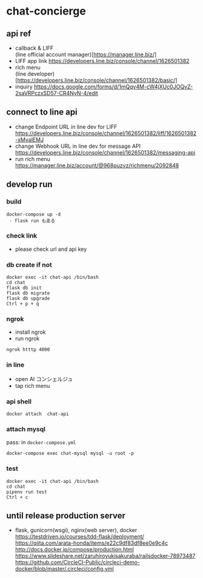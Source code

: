 # chat-concierge

## api ref
 - callback & LIFF  
(line official account manager)[https://manager.line.biz/]  
 - LIFF app link
 https://developers.line.biz/console/channel/1626501382
 - rich menu  
(line developer)[https://developers.line.biz/console/channel/1626501382/basic/]  
 - inquiry
https://docs.google.com/forms/d/1mQqv4M-cW4jXUc0JOQvZ-2saVRPczxSD57-CR4NyN-4/edit

## connect to line api
 - change Endpoint URL in line dev for LIFF  
 https://developers.line.biz/console/channel/1626501382/liff/1626501382-xMvalEMJ  
 - change Webhook URL  in line dev for message API  
 https://developers.line.biz/console/channel/1626501382/messaging-api
 - run rich menu  
 https://manager.line.biz/account/@968puzvz/richmenu/2092848

## develop run
### build
```
docker-compose up -d
 - flask run も走る
```

### check link
 - please check url and api key

### db create if not
```
docker exec -it chat-api /bin/bash
cd chat
flask db init
flask db migrate
flask db upgrade
Ctrl + p + q
```

### ngrok
 - install ngrok
 - run ngrok
 ```
 ngrok htttp 4000
 ```

### in line
 - open AI コンシェルジュ
 - tap rich menu

### api shell
```
docker attach  chat-api
```

### attach mysql
pass: in `docker-compose.yml`
```
docker-compose exec chat-mysql mysql -u root -p
```

### test
```
docker exec -it chat-api /bin/bash
cd chat
pipenv run test
Ctrl + c
```
## until release production server
 - flask, gunicorn(wsgi), nginx(web server), docker
https://testdriven.io/courses/tdd-flask/deployment/
https://qiita.com/arata-honda/items/e22c9df83df8ee0e9c4c
http://docs.docker.jp/compose/production.html
https://www.slideshare.net/zaruhiroyukisakuraba/railsdocker-78973487
https://github.com/CircleCI-Public/circleci-demo-docker/blob/master/.circleci/config.yml

